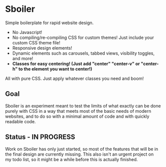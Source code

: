# Sboiler
Simple boilerplate for rapid website design. 

- No Javascript!
- No compiling/re-compiling CSS for custom themes! Just include your custom CSS theme file!
- Responsive design elements!
- Dynamic elements such as carousels, tabbed views, visibility toggles, and more!
- **Classes for easy centering! (Just add "center" "center-v" or "center-h" to the element you want to center!)**

All with pure CSS. Just apply whatever classes you need and boom!

## Goal
Sboiler is an experiment meant to test the limits of what exactly can be done purely with CSS in a way that meets most of the basic needs of modern websites, and to do so with a minimal amount of code and with quickly readable code.

## Status - IN PROGRESS
Work on Sboiler has only just started, so most of the features that will be in the final design are currently missing. This also isn't an urgent project on my todo list, so it might be a while before this is actually finished.
